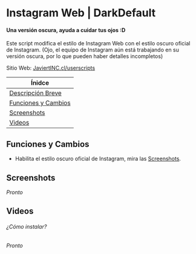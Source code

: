 # Instagram Web | DarkDefault
#### Una versión oscura, ayuda a cuidar tus ojos :D

Este script modifica el estilo de Instagram Web con el estilo oscuro oficial de Instagram.
(Ojo, el equipo de Instagram aún está trabajando en su versión oscura, por lo que pueden haber detalles incompletos)

Sitio Web: [JaviertINC.cl/userscripts](https://javiertinc.cl/userscripts/script/instagram.darkdefault)

| Ínidce |
|---|
| [Descripción Breve](#instagram--darkdefault) |
| [Funciones y Cambios](#funciones-y-cambios) |
| [Screenshots](#screenshots) |
| [Videos](#videos) |

## Funciones y Cambios
- Habilita el estilo oscuro oficial de Instagram, mira las [Screenshots](#screenshots).

## Screenshots
_Pronto_

## Videos
###### ¿Cómo instalar?
_Pronto_
